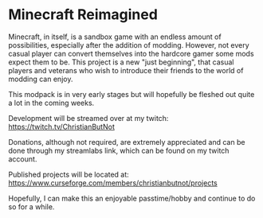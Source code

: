 # Minecraft Reimagined

Minecraft, in itself, is a sandbox game with an endless amount of possibilities, especially after the addition of modding. However, not every casual player can convert themselves into the hardcore gamer some mods expect them to be. This project is a new "just beginning", that casual players and veterans who wish to introduce their friends to the world of modding can enjoy. 

This modpack is in very early stages but will hopefully be fleshed out quite a lot in the coming weeks.

Development will be streamed over at my twitch: https://twitch.tv/ChristianButNot

Donations, although not required, are extremely appreciated and can be done through my streamlabs link, which can be found on my twitch account. 

Published projects will be located at: https://www.curseforge.com/members/christianbutnot/projects

Hopefully, I can make this an enjoyable passtime/hobby and continue to do so for a while.  
